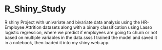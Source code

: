 # R_Shiny_Study


R shiny Project with univariate and bivariate data analysis using the HR-Employee Attrition datasets along with a binary classification using Lasso logistic regression,
where we predict if employees are going to churn or not based on multiple variables in the data.ssss
I trained the model and saved it in a notebook, then loaded it into my shiny web app.

